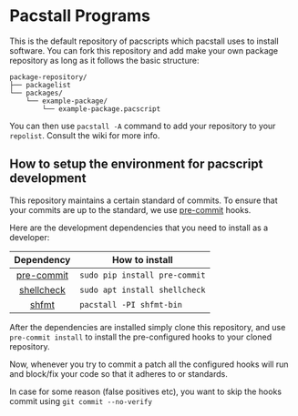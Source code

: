 # Pacstall Programs

This is the default repository of pacscripts which pacstall uses to install software. You can fork this repository and add make your own package repository as long as it follows the basic structure:

```monospace
package-repository/
├── packagelist
└── packages/
    └── example-package/
        └── example-package.pacscript
```

You can then use `pacstall -A` command to add your repository to your `repolist`. Consult the wiki for more info.

## How to setup the environment for pacscript development

This repository maintains a certain standard of commits. To ensure that your commits are up to the standard, we use [pre-commit](https://pre-commit.com/) hooks.

Here are the development dependencies that you need to install as a developer:

| Dependency                                 | How to install                                                                                                                            |
:-------------------------------------------:|-------------------------------------------------------------------------------------------------------------------------------------------|
| [pre-commit](https://pre-commit.com/)      | `sudo pip install pre-commit`                                                                                                             |
| [shellcheck](https://www.shellcheck.net/)  | `sudo apt install shellcheck`                                                                                                             |
| [shfmt](https://pkg.go.dev/mvdan.cc/sh/v3) | `pacstall -PI shfmt-bin` |

After the dependencies are installed simply clone this repository, and use `pre-commit install` to install the pre-configured hooks to your cloned repository.

Now, whenever you try to commit a patch all the configured hooks will run and block/fix your code so that it adheres to or standards.

In case for some reason (false positives etc), you want to skip the hooks commit using `git commit --no-verify`
